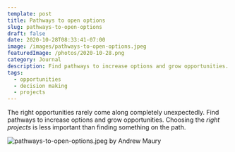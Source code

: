 ```yaml
---
template: post
title: Pathways to open options
slug: pathways-to-open-options
draft: false
date: 2020-10-28T08:33:41-07:00
image: /images/pathways-to-open-options.jpeg
featuredImage: /photos/2020-10-28.png
category: Journal
description: Find pathways to increase options and grow opportunities. Choosing the _right projects_ is less important than finding something on the path.
tags:
  - opportunities
  - decision making
  - projects
---
```

The right opportunities rarely come along completely unexpectedly. Find pathways to increase options and grow opportunities. Choosing the _right projects_ is less important than finding something on the path.

![pathways-to-open-options.jpeg by Andrew Maury](/images/pathways-to-open-options.jpeg)
